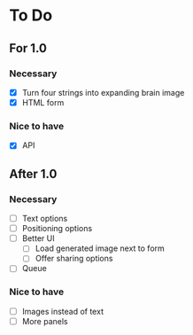 # To Do

## For 1.0
### Necessary
- [x] Turn four strings into expanding brain image
- [x] HTML form
### Nice to have
- [x] API
## After 1.0
### Necessary
- [ ] Text options
- [ ] Positioning options
- [ ] Better UI
  - [ ] Load generated image next to form
  - [ ] Offer sharing options
- [ ] Queue
### Nice to have
- [ ] Images instead of text
- [ ] More panels
